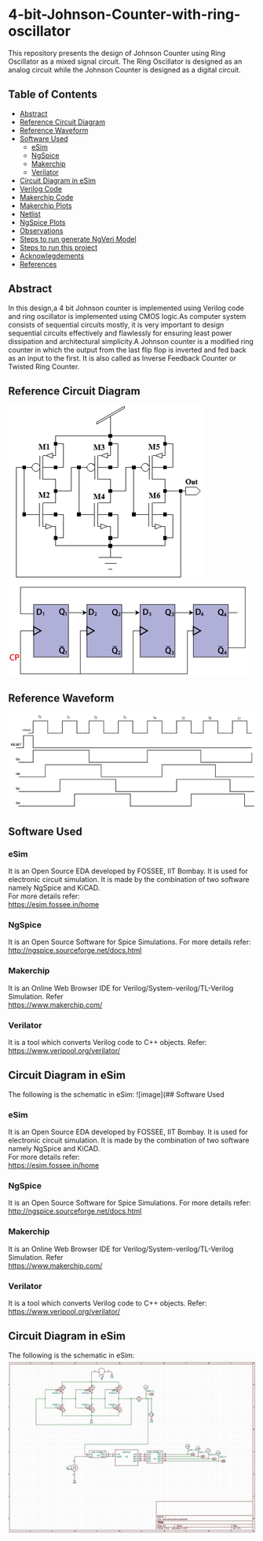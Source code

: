 # 4-bit-Johnson-Counter-with-ring-oscillator
This repository presents the design of Johnson Counter using Ring Oscillator as a mixed signal circuit. The Ring Oscillator is designed as an analog circuit while the Johnson Counter is designed as a digital circuit.

## Table of Contents
- [Abstract](#abstract)
- [Reference Circuit Diagram](#reference-circuit-diagram)
- [Reference Waveform](#reference-waveform)
- [Software Used](#software-used)
  * [eSim](#esim)
  * [NgSpice](#ngspice)
  * [Makerchip](#makerchip)
  * [Verilator](#verilator)
- [Circuit Diagram in eSim](#circuit-diagram-in-esim)
- [Verilog Code](#verilog-code)
- [Makerchip Code](#makerchip-code)
- [Makerchip Plots](#makerchip-plots)
- [Netlist](#netlist)
- [NgSpice Plots](#ngspice-plots)
- [Observations](#observations)
- [Steps to run generate NgVeri Model](#steps-to-run-generate-ngveri-model)
- [Steps to run this project](#steps-to-run-this-project)
- [Acknowlegdements](#acknowlegdements)
- [References](#references)

## Abstract
In this design,a 4 bit Johnson counter is implemented using Verilog code and ring oscillator is implemented using CMOS logic.As computer system consists of sequential circuits mostly, it is very important to design sequential circuits effectively and flawlessly for ensuring least power dissipation and architectural simplicity.A Johnson counter is a modified ring counter in which the output from the last flip flop is inverted and fed back as an input to the first. It is also called as Inverse Feedback Counter or Twisted Ring Counter.

## Reference Circuit Diagram
![image](https://github.com/Ganapathi28/4-bit-Johnson-Counter-with-ring-oscillator/blob/main/Reference%20Diagram/CMOS%20Ring%20oscillator.png)
![image](https://github.com/Ganapathi28/4-bit-Johnson-Counter-with-ring-oscillator/blob/main/Reference%20Diagram/Johnson%20counter.png)
## Reference Waveform
![image](https://github.com/Ganapathi28/4-bit-Johnson-Counter-with-ring-oscillator/blob/main/Reference%20Diagram/Output%20Graph.jpg)

## Software Used
### eSim
It is an Open Source EDA developed by FOSSEE, IIT Bombay. It is used for electronic circuit simulation. It is made by the combination of two software namely NgSpice and KiCAD.
</br>
For more details refer:
</br>
https://esim.fossee.in/home
### NgSpice
It is an Open Source Software for Spice Simulations. For more details refer:
</br>
http://ngspice.sourceforge.net/docs.html
### Makerchip
It is an Online Web Browser IDE for Verilog/System-verilog/TL-Verilog Simulation. Refer
</br> https://www.makerchip.com/
### Verilator
It is a tool which converts Verilog code to C++ objects. Refer:
https://www.veripool.org/verilator/

## Circuit Diagram in eSim
The following is the schematic in eSim:
![image](## Software Used
### eSim
It is an Open Source EDA developed by FOSSEE, IIT Bombay. It is used for electronic circuit simulation. It is made by the combination of two software namely NgSpice and KiCAD.
</br>
For more details refer:
</br>
https://esim.fossee.in/home
### NgSpice
It is an Open Source Software for Spice Simulations. For more details refer:
</br>
http://ngspice.sourceforge.net/docs.html
### Makerchip
It is an Online Web Browser IDE for Verilog/System-verilog/TL-Verilog Simulation. Refer
</br> https://www.makerchip.com/
### Verilator
It is a tool which converts Verilog code to C++ objects. Refer:
https://www.veripool.org/verilator/

## Circuit Diagram in eSim
The following is the schematic in eSim:
![image](https://github.com/Ganapathi28/4-bit-Johnson-Counter-with-ring-oscillator/blob/main/Simulation%20Results/circuitdiagram.jpg)

